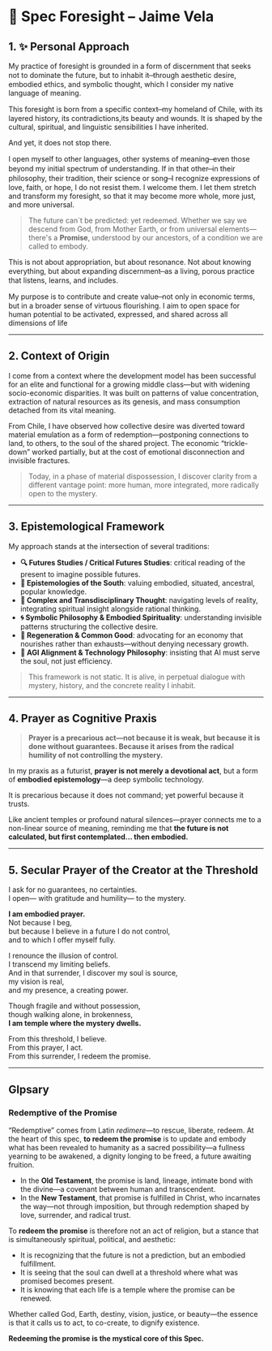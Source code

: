# 🌱 Spec Foresight – Jaime Vela

## 1. ✨ Personal Approach

My practice of foresight is grounded in a form of discernment that seeks not to dominate the future, but to inhabit it ̶ through aesthetic desire, embodied ethics, and symbolic thought, which I consider my native language of meaning.

This foresight is born from a specific context ̶ my homeland of Chile, with its layered history, its contradictions,its beauty and wounds. It is shaped by the cultural, spiritual, and linguistic sensibilities I have inherited.

And yet, it does not stop there.

I open myself to other languages, other systems of meaning ̶ even those beyond my initial spectrum of understanding. If in that other ̶ in their philosophy, their tradition, their science or song ̶ I recognize expressions of love, faith, or hope, I do not resist them. I welcome them. I let them stretch and transform my foresight, so that it may become more whole, more just, and more universal.

> The future can´t be predicted: yet redeemed. Whether we say we descend from God, from Mother Earth, or from universal elements—there's a **Promise**, understood by our ancestors, of a condition we are called to embody.

This is not about appropriation, but about resonance. Not about knowing everything, but about expanding discernment ̶ as a living, porous practice that listens, learns, and includes.

My purpose is to contribute and create value ̶ not only in economic terms, but in a broader sense of virtuous flourishing. I aim to open space for human potential to be activated, expressed, and shared across all dimensions of life

---

## 2.  Context of Origin

I come from a context where the development model has been successful for an elite and functional for a growing middle class—but with widening socio-economic disparities. It was built on patterns of value concentration, extraction of natural resources as its genesis, and mass consumption detached from its vital meaning.

From Chile, I have observed how collective desire was diverted toward material emulation as a form of redemption—postponing connections to land, to others, to the soul of the shared project. The economic “trickle-down” worked partially, but at the cost of emotional disconnection and invisible fractures.

> Today, in a phase of material dispossession, I discover clarity from a different vantage point: more human, more integrated, more radically open to the mystery.

---

## 3.  Epistemological Framework

My approach stands at the intersection of several traditions:
- **🔍 Futures Studies / Critical Futures Studies**: critical reading of the present to imagine possible futures.
- **🌿 Epistemologies of the South**: valuing embodied, situated, ancestral, popular knowledge.
- **🔄 Complex and Transdisciplinary Thought**: navigating levels of reality, integrating spiritual insight alongside rational thinking.
- **🌀 Symbolic Philosophy & Embodied Spirituality**: understanding invisible patterns structuring the collective desire.
- **🌱 Regeneration & Common Good**: advocating for an economy that nourishes rather than exhausts—without denying necessary growth.
- **🤖 AGI Alignment & Technology Philosophy**: insisting that AI must serve the soul, not just efficiency.

> This framework is not static. It is alive, in perpetual dialogue with mystery, history, and the concrete reality I inhabit.

---

## 4.  Prayer as Cognitive Praxis

> **Prayer is a precarious act—not because it is weak, but because it is done without guarantees. Because it arises from the radical humility of not controlling the mystery.**

In my praxis as a futurist, **prayer is not merely a devotional act**, but a form of **embodied epistemology**—a deep symbolic technology.

It is precarious because it does not command; yet powerful because it trusts.

Like ancient temples or profound natural silences—prayer connects me to a non-linear source of meaning, reminding me that **the future is not calculated, but first contemplated… then embodied.**

---

## 5.  Secular Prayer of the Creator at the Threshold

I ask for no guarantees, no certainties.  
I open— with gratitude and humility— to the mystery.

**I am embodied prayer.**  
Not because I beg,  
but because I believe in a future I do not control,  
and to which I offer myself fully.

I renounce the illusion of control.  
I transcend my limiting beliefs.  
And in that surrender, I discover my soul is source,  
my vision is real,  
and my presence, a creating power.

Though fragile and without possession,  
though walking alone, in brokenness,  
**I am temple where the mystery dwells.**

From this threshold, I believe.  
From this prayer, I act.  
From this surrender, I redeem the promise.

---

##  Glpsary

###  Redemptive of the Promise

“Redemptive” comes from Latin *redimere*—to rescue, liberate, redeem. At the heart of this spec, **to redeem the promise** is to update and embody what has been revealed to humanity as a sacred possibility—a fullness yearning to be awakened, a dignity longing to be freed, a future awaiting fruition.

- In the **Old Testament**, the promise is land, lineage, intimate bond with the divine—a covenant between human and transcendent.
- In the **New Testament**, that promise is fulfilled in Christ, who incarnates the way—not through imposition, but through redemption shaped by love, surrender, and radical trust.

To **redeem the promise** is therefore not an act of religion, but a stance that is simultaneously spiritual, political, and aesthetic:  
- It is recognizing that the future is not a prediction, but an embodied fulfillment.  
- It is seeing that the soul can dwell at a threshold where what was promised becomes present.  
- It is knowing that each life is a temple where the promise can be renewed.

Whether called God, Earth, destiny, vision, justice, or beauty—the essence is that it calls us to act, to co-create, to dignify existence.

**Redeeming the promise is the mystical core of this Spec.**
